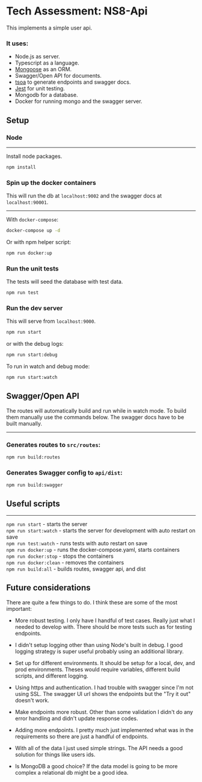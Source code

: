 # Tech Assessment: NS8-Api

This implements a simple user api.

### It uses:

- Node.js as server.
- Typescript as a language.
- [Mongoose](https://mongoosejs.com/) as an ORM.
- Swagger/Open API for documents.
- [tsoa](https://github.com/lukeautry/tsoa) to generate endpoints and swagger docs.
- [Jest](https://jestjs.io/en/) for unit testing.
- Mongodb for a database.
- Docker for running mongo and the swagger server.

## Setup

### Node

---

Install node packages.

```sh
npm install
```

### Spin up the docker containers

This will run the db at `localhost:9002` and the swagger docs at `localhost:90001`.

---

With `docker-compose`:

```sh
docker-compose up -d
```

Or with npm helper script:

```sh
npm run docker:up
```

### Run the unit tests

The tests will seed the database with test data.

```sh
npm run test
```

### Run the dev server

This will serve from `localhost:9000`.

```sh
npm run start
```

or with the debug logs:

```sh
npm run start:debug
```

To run in watch and debug mode:

```sh
npm run start:watch
```

## Swagger/Open API

The routes will automatically build and run while in watch mode. To build them manually use the commands below. The swagger docs have to be built manually.

---

### Generates routes to `src/routes`:

```sh
npm run build:routes
```

### Generates Swagger config to `api/dist`:

```sh
npm run build:swagger
```

## Useful scripts

---

`npm run start` - starts the server  
`npm run start:watch` - starts the server for development with auto restart on save  
`npm run test:watch` - runs tests with auto restart on save  
`npm run docker:up` - runs the docker-compose.yaml, starts containers  
`npm run docker:stop` - stops the containers  
`npm run docker:clean` - removes the containers  
`npm run build:all` - builds routes, swagger api, and dist

## Future considerations

There are quite a few things to do. I think these are some of the most important:

- More robust testing. I only have I handful of test cases. Really just what I needed to develop with. There should be more tests such as for testing endpoints.

- I didn't setup logging other than using Node's built in debug. I good logging strategy is super useful probably using an additional library.

- Set up for different environments. It should be setup for a local, dev, and prod environments. Theses would require variables, different build scripts, and different logging.

- Using https and authentication. I had trouble with swagger since I'm not using SSL. The swagger UI url shows the endpoints but the "Try it out" doesn't work.

- Make endpoints more robust. Other than some validation I didn't do any error handling and didn't update response codes.

- Adding more endpoints. I pretty much just implemented what was in the requirements so there are just a handful of endpoints.

- With all of the data I just used simple strings. The API needs a good solution for things like users ids.

- Is MongoDB a good choice? If the data model is going to be more complex a relational db might be a good idea.

